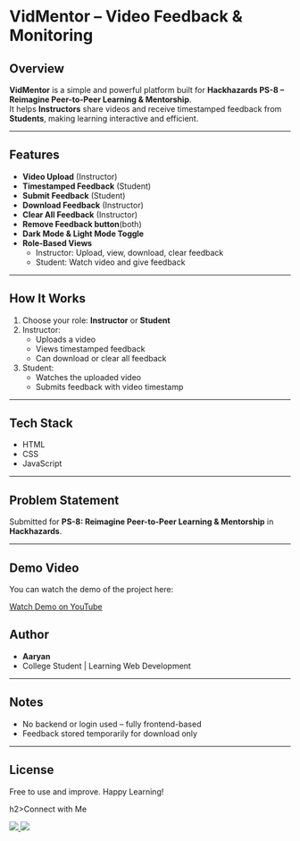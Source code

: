 
# VidMentor – Video Feedback & Monitoring

## Overview

**VidMentor** is a simple and powerful platform built for **Hackhazards PS-8 – Reimagine Peer-to-Peer Learning & Mentorship**.  
It helps **Instructors** share videos and receive timestamped feedback from **Students**, making learning interactive and efficient.

---

## Features

- **Video Upload** (Instructor)
- **Timestamped Feedback** (Student)
- **Submit Feedback** (Student)
- **Download Feedback** (Instructor)
- **Clear All Feedback** (Instructor)
- **Remove Feedback button**(both)
- **Dark Mode & Light Mode Toggle**
- **Role-Based Views**
  - Instructor: Upload, view, download, clear feedback
  - Student: Watch video and give feedback

---

## How It Works

1. Choose your role: **Instructor** or **Student**
2. Instructor:
   - Uploads a video
   - Views timestamped feedback
   - Can download or clear all feedback
3. Student:
   - Watches the uploaded video
   - Submits feedback with video timestamp

---

## Tech Stack

- HTML  
- CSS  
- JavaScript

---

## Problem Statement

Submitted for **PS-8: Reimagine Peer-to-Peer Learning & Mentorship** in **Hackhazards**.

---

## Demo Video

You can watch the demo of the project here:

[Watch Demo on YouTube](https://www.youtube.com/watch?v=QwQi-AoVQiM)

## Author

- **Aaryan**
- College Student | Learning Web Development

---

## Notes

- No backend or login used – fully frontend-based
- Feedback stored temporarily for download only

---

## License

Free to use and improve. Happy Learning!

h2>Connect with Me</h2>
<p>
    <a href="https://instagram.com/aaryan_kamboj123">
        <img src="https://img.shields.io/badge/Instagram-%23E4405F.svg?style=for-the-badge&logo=instagram&logoColor=white">
    </a>
    <a href="https://linkedin.com/in/aaryan-kamboj123">
        <img src="https://img.shields.io/badge/LinkedIn-%230077B5.svg?style=for-the-badge&logo=linkedin&logoColor=white">
    </a>
</p>

